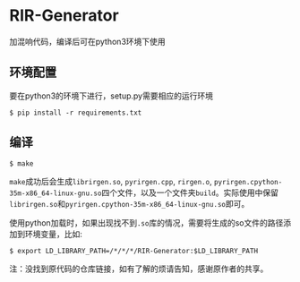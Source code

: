 # RIR-Generator

加混响代码，编译后可在python3环境下使用

## 环境配置

要在python3的环境下进行，setup.py需要相应的运行环境

```
$ pip install -r requirements.txt
```

## 编译

```
$ make
```

`make`成功后会生成`librirgen.so`, `pyrirgen.cpp`, `rirgen.o`, `pyrirgen.cpython-35m-x86_64-linux-gnu.so`四个文件，以及一个文件夹`build`。实际使用中保留`librirgen.so`和`pyrirgen.cpython-35m-x86_64-linux-gnu.so`即可。

使用python加载时，如果出现找不到`.so`库的情况，需要将生成的so文件的路径添加到环境变量，比如:

```
$ export LD_LIBRARY_PATH=/*/*/*/RIR-Generator:$LD_LIBRARY_PATH
```


注：没找到原代码的仓库链接，如有了解的烦请告知，感谢原作者的共享。
